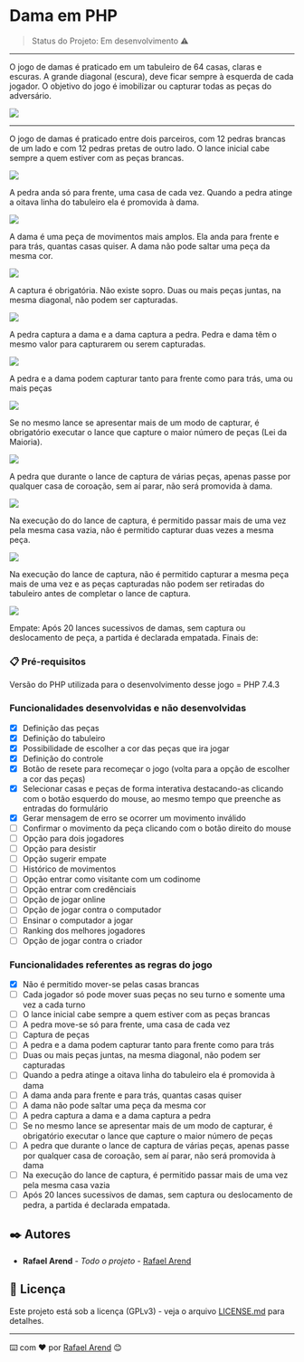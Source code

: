 # Dama em PHP

> Status do Projeto: Em desenvolvimento :warning:

---
O jogo de damas é praticado em um tabuleiro de 64 casas, claras e escuras. A grande diagonal (escura), deve ficar sempre à esquerda de cada jogador. O objetivo do jogo é imobilizar ou capturar todas as peças do adversário.

<img src="img/png1.png"/>

---
O jogo de damas é praticado entre dois parceiros, com 12 pedras brancas de um lado e com 12 pedras pretas de outro lado.
O lance inicial cabe sempre a quem estiver com as peças brancas.

<img src="img/png2.png"/>

A pedra anda só para frente, uma casa de cada vez. Quando a pedra atinge a oitava linha do tabuleiro ela é promovida à dama.

<img src="img/png3.png"/>

A dama é uma peça de movimentos mais amplos. Ela anda para frente e para trás, quantas casas quiser. A dama não pode saltar uma peça da mesma cor.

<img src="img/png4.png"/>

A captura é obrigatória.
Não existe sopro.
Duas ou mais peças juntas, na mesma diagonal, não podem ser capturadas.

<img src="img/png5.png"/>

A pedra captura a dama e a dama captura a pedra. Pedra e dama têm o mesmo valor para capturarem ou serem capturadas.

<img src="img/png6.png"/>

A pedra e a dama podem capturar tanto para frente como para trás, uma ou mais peças

<img src="img/png7.png"/>

Se no mesmo lance se apresentar mais de um modo de capturar, é obrigatório executar o lance que capture o maior número de peças (Lei da Maioria).

<img src="img/png8.png"/>

A pedra que durante o lance de captura de várias peças, apenas passe por qualquer casa de coroação, sem aí parar, não será promovida à dama.

<img src="img/png9.png"/>

Na execução do do lance de captura, é permitido passar mais de uma vez pela mesma casa vazia, não é permitido capturar duas vezes a mesma peça.

<img src="img/png10.png"/>

Na execução do lance de captura, não é permitido capturar a mesma peça mais de uma vez e as peças capturadas não podem ser retiradas do tabuleiro antes de completar o lance de captura.

<img src="img/png11.png"/>

Empate:
Após 20 lances sucessivos de damas, sem captura ou deslocamento de peça, a partida é declarada empatada.
Finais de:


### 📋 Pré-requisitos

Versão do PHP utilizada para o desenvolvimento desse jogo = PHP 7.4.3

### Funcionalidades desenvolvidas e não desenvolvidas

- [x] Definição das peças
- [x] Definição do tabuleiro
- [x] Possibilidade de escolher a cor das peças que ira jogar
- [x] Definição do controle
- [x] Botão de resete para recomeçar o jogo (volta para a opção de escolher a cor das peças)
- [x] Selecionar casas e peças de forma interativa destacando-as clicando com o botão esquerdo do mouse, ao mesmo tempo que preenche as entradas do formulário
- [x] Gerar mensagem de erro se ocorrer um movimento inválido
- [ ] Confirmar o movimento da peça clicando com o botão direito do mouse
- [ ] Opção para dois jogadores
- [ ] Opção para desistir
- [ ] Opção sugerir empate
- [ ] Histórico de movimentos
- [ ] Opção entrar como visitante com um codinome
- [ ] Opção entrar com credênciais
- [ ] Opção de jogar online
- [ ] Opção de jogar contra o computador
- [ ] Ensinar o computador a jogar
- [ ] Ranking dos melhores jogadores
- [ ] Opção de jogar contra o criador

### Funcionalidades referentes as regras do jogo

- [x] Não é permitido mover-se pelas casas brancas
- [ ] Cada jogador só pode mover suas peças no seu turno e somente uma vez a cada turno
- [ ] O lance inicial cabe sempre a quem estiver com as peças brancas
- [ ] A pedra move-se só para frente, uma casa de cada vez
- [ ] Captura de peças
- [ ] A pedra e a dama podem capturar tanto para frente como para trás
- [ ] Duas ou mais peças juntas, na mesma diagonal, não podem ser capturadas
- [ ] Quando a pedra atinge a oitava linha do tabuleiro ela é promovida à dama
- [ ] A dama anda para frente e para trás, quantas casas quiser
- [ ] A dama não pode saltar uma peça da mesma cor
- [ ] A pedra captura a dama e a dama captura a pedra
- [ ] Se no mesmo lance se apresentar mais de um modo de capturar, é obrigatório executar o lance que capture o maior número de peças
- [ ] A pedra que durante o lance de captura de várias peças, apenas passe por qualquer casa de coroação, sem aí parar, não será promovida à dama
- [ ] Na execução do lance de captura, é permitido passar mais de uma vez pela mesma casa vazia
- [ ] Após 20 lances sucessivos de damas, sem captura ou deslocamento de pedra, a partida é declarada empatada.

## ✒️ Autores

* **Rafael Arend** - *Todo o projeto* - [Rafael Arend](https://github.com/Ozzy005)

## 📄 Licença

Este projeto está sob a licença (GPLv3) - veja o arquivo [LICENSE.md](https://github.com/Ozzy005/Dama-em-PHP/blob/main/README.md) para detalhes.


---
⌨️ com ❤️ por [Rafael Arend](https://github.com/Ozzy005) 😊
